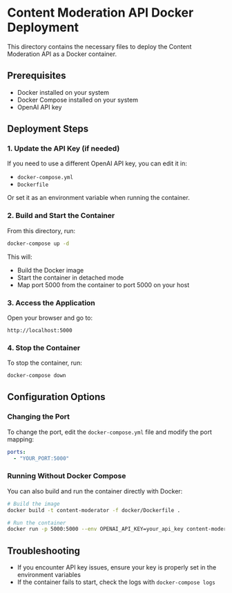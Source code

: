# Content Moderation API Docker Deployment

This directory contains the necessary files to deploy the Content Moderation API as a Docker container.

## Prerequisites

- Docker installed on your system
- Docker Compose installed on your system
- OpenAI API key

## Deployment Steps

### 1. Update the API Key (if needed)

If you need to use a different OpenAI API key, you can edit it in:
- `docker-compose.yml` 
- `Dockerfile`

Or set it as an environment variable when running the container.

### 2. Build and Start the Container

From this directory, run:

```bash
docker-compose up -d
```

This will:
- Build the Docker image
- Start the container in detached mode
- Map port 5000 from the container to port 5000 on your host

### 3. Access the Application

Open your browser and go to:

```
http://localhost:5000
```

### 4. Stop the Container

To stop the container, run:

```bash
docker-compose down
```

## Configuration Options

### Changing the Port

To change the port, edit the `docker-compose.yml` file and modify the port mapping:

```yaml
ports:
  - "YOUR_PORT:5000"
```

### Running Without Docker Compose

You can also build and run the container directly with Docker:

```bash
# Build the image
docker build -t content-moderator -f docker/Dockerfile .

# Run the container
docker run -p 5000:5000 --env OPENAI_API_KEY=your_api_key content-moderator
```

## Troubleshooting

- If you encounter API key issues, ensure your key is properly set in the environment variables
- If the container fails to start, check the logs with `docker-compose logs` 